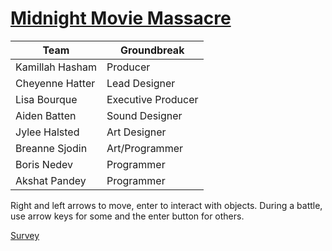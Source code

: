 # [Midnight Movie Massacre](https://duckduckgo.com)

| Team     | Groundbreak |
| ----------- | ----------- |
| Kamillah Hasham | Producer |
| Cheyenne Hatter | Lead Designer |
| Lisa Bourque | Executive Producer |
| Aiden Batten | Sound Designer |
| Jylee Halsted | Art Designer |
| Breanne Sjodin | Art/Programmer |
| Boris Nedev | Programmer |
| Akshat Pandey | Programmer|

Right and left arrows to move, enter to interact with objects. During a battle, use arrow keys for some and the enter button for others.

[Survey]()
